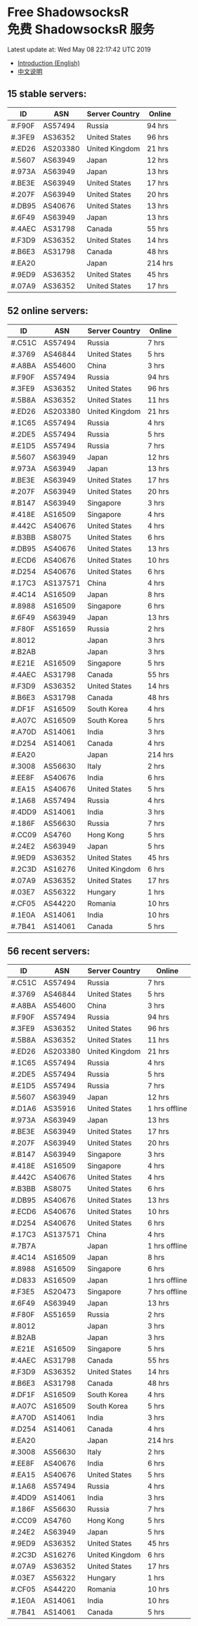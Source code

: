 # Free ShadowsocksR<br>免费 ShadowsocksR 服务

Latest update at: Wed May 08 22:17:42 UTC 2019

- [Introduction (English)](https://voken.io/en/latest/services/autossr.html)
- [中文说明](https://voken.io/zh_CN/latest/services/autossr.html)


## 15 stable servers:

| ID | ASN | Server Country | Online |
| ------ | ------ | ------ | ------ |
| #.F90F | AS57494 | Russia | 94 hrs |
| #.3FE9 | AS36352 | United States | 96 hrs |
| #.ED26 | AS203380 | United Kingdom | 21 hrs |
| #.5607 | AS63949 | Japan | 12 hrs |
| #.973A | AS63949 | Japan | 13 hrs |
| #.BE3E | AS63949 | United States | 17 hrs |
| #.207F | AS63949 | United States | 20 hrs |
| #.DB95 | AS40676 | United States | 13 hrs |
| #.6F49 | AS63949 | Japan | 13 hrs |
| #.4AEC | AS31798 | Canada | 55 hrs |
| #.F3D9 | AS36352 | United States | 14 hrs |
| #.B6E3 | AS31798 | Canada | 48 hrs |
| #.EA20 |  | Japan | 214 hrs |
| #.9ED9 | AS36352 | United States | 45 hrs |
| #.07A9 | AS36352 | United States | 17 hrs |

## 52 online servers:

| ID | ASN | Server Country | Online |
| ------ | ------ | ------ | ------ |
| #.C51C | AS57494 | Russia | 7 hrs |
| #.3769 | AS46844 | United States | 5 hrs |
| #.A8BA | AS54600 | China | 3 hrs |
| #.F90F | AS57494 | Russia | 94 hrs |
| #.3FE9 | AS36352 | United States | 96 hrs |
| #.5B8A | AS36352 | United States | 11 hrs |
| #.ED26 | AS203380 | United Kingdom | 21 hrs |
| #.1C65 | AS57494 | Russia | 4 hrs |
| #.2DE5 | AS57494 | Russia | 5 hrs |
| #.E1D5 | AS57494 | Russia | 7 hrs |
| #.5607 | AS63949 | Japan | 12 hrs |
| #.973A | AS63949 | Japan | 13 hrs |
| #.BE3E | AS63949 | United States | 17 hrs |
| #.207F | AS63949 | United States | 20 hrs |
| #.B147 | AS63949 | Singapore | 3 hrs |
| #.418E | AS16509 | Singapore | 4 hrs |
| #.442C | AS40676 | United States | 4 hrs |
| #.B3BB | AS8075 | United States | 6 hrs |
| #.DB95 | AS40676 | United States | 13 hrs |
| #.ECD6 | AS40676 | United States | 10 hrs |
| #.D254 | AS40676 | United States | 6 hrs |
| #.17C3 | AS137571 | China | 4 hrs |
| #.4C14 | AS16509 | Japan | 8 hrs |
| #.8988 | AS16509 | Singapore | 6 hrs |
| #.6F49 | AS63949 | Japan | 13 hrs |
| #.F80F | AS51659 | Russia | 2 hrs |
| #.8012 |  | Japan | 3 hrs |
| #.B2AB |  | Japan | 3 hrs |
| #.E21E | AS16509 | Singapore | 5 hrs |
| #.4AEC | AS31798 | Canada | 55 hrs |
| #.F3D9 | AS36352 | United States | 14 hrs |
| #.B6E3 | AS31798 | Canada | 48 hrs |
| #.DF1F | AS16509 | South Korea | 4 hrs |
| #.A07C | AS16509 | South Korea | 5 hrs |
| #.A70D | AS14061 | India | 3 hrs |
| #.D254 | AS14061 | Canada | 4 hrs |
| #.EA20 |  | Japan | 214 hrs |
| #.3008 | AS56630 | Italy | 2 hrs |
| #.EE8F | AS40676 | India | 6 hrs |
| #.EA15 | AS40676 | United States | 5 hrs |
| #.1A68 | AS57494 | Russia | 4 hrs |
| #.4DD9 | AS14061 | India | 3 hrs |
| #.186F | AS56630 | Russia | 7 hrs |
| #.CC09 | AS4760 | Hong Kong | 5 hrs |
| #.24E2 | AS63949 | Japan | 5 hrs |
| #.9ED9 | AS36352 | United States | 45 hrs |
| #.2C3D | AS16276 | United Kingdom | 6 hrs |
| #.07A9 | AS36352 | United States | 17 hrs |
| #.03E7 | AS56322 | Hungary | 1 hrs |
| #.CF05 | AS44220 | Romania | 10 hrs |
| #.1E0A | AS14061 | India | 10 hrs |
| #.7B41 | AS14061 | Canada | 5 hrs |

## 56 recent servers:

| ID | ASN | Server Country | Online |
| ------ | ------ | ------ | ------ |
| #.C51C | AS57494 | Russia | 7 hrs |
| #.3769 | AS46844 | United States | 5 hrs |
| #.A8BA | AS54600 | China | 3 hrs |
| #.F90F | AS57494 | Russia | 94 hrs |
| #.3FE9 | AS36352 | United States | 96 hrs |
| #.5B8A | AS36352 | United States | 11 hrs |
| #.ED26 | AS203380 | United Kingdom | 21 hrs |
| #.1C65 | AS57494 | Russia | 4 hrs |
| #.2DE5 | AS57494 | Russia | 5 hrs |
| #.E1D5 | AS57494 | Russia | 7 hrs |
| #.5607 | AS63949 | Japan | 12 hrs |
| #.D1A6 | AS35916 | United States | 1 hrs offline |
| #.973A | AS63949 | Japan | 13 hrs |
| #.BE3E | AS63949 | United States | 17 hrs |
| #.207F | AS63949 | United States | 20 hrs |
| #.B147 | AS63949 | Singapore | 3 hrs |
| #.418E | AS16509 | Singapore | 4 hrs |
| #.442C | AS40676 | United States | 4 hrs |
| #.B3BB | AS8075 | United States | 6 hrs |
| #.DB95 | AS40676 | United States | 13 hrs |
| #.ECD6 | AS40676 | United States | 10 hrs |
| #.D254 | AS40676 | United States | 6 hrs |
| #.17C3 | AS137571 | China | 4 hrs |
| #.7B7A |  | Japan | 1 hrs offline |
| #.4C14 | AS16509 | Japan | 8 hrs |
| #.8988 | AS16509 | Singapore | 6 hrs |
| #.D833 | AS16509 | Japan | 1 hrs offline |
| #.F3E5 | AS20473 | Singapore | 7 hrs offline |
| #.6F49 | AS63949 | Japan | 13 hrs |
| #.F80F | AS51659 | Russia | 2 hrs |
| #.8012 |  | Japan | 3 hrs |
| #.B2AB |  | Japan | 3 hrs |
| #.E21E | AS16509 | Singapore | 5 hrs |
| #.4AEC | AS31798 | Canada | 55 hrs |
| #.F3D9 | AS36352 | United States | 14 hrs |
| #.B6E3 | AS31798 | Canada | 48 hrs |
| #.DF1F | AS16509 | South Korea | 4 hrs |
| #.A07C | AS16509 | South Korea | 5 hrs |
| #.A70D | AS14061 | India | 3 hrs |
| #.D254 | AS14061 | Canada | 4 hrs |
| #.EA20 |  | Japan | 214 hrs |
| #.3008 | AS56630 | Italy | 2 hrs |
| #.EE8F | AS40676 | India | 6 hrs |
| #.EA15 | AS40676 | United States | 5 hrs |
| #.1A68 | AS57494 | Russia | 4 hrs |
| #.4DD9 | AS14061 | India | 3 hrs |
| #.186F | AS56630 | Russia | 7 hrs |
| #.CC09 | AS4760 | Hong Kong | 5 hrs |
| #.24E2 | AS63949 | Japan | 5 hrs |
| #.9ED9 | AS36352 | United States | 45 hrs |
| #.2C3D | AS16276 | United Kingdom | 6 hrs |
| #.07A9 | AS36352 | United States | 17 hrs |
| #.03E7 | AS56322 | Hungary | 1 hrs |
| #.CF05 | AS44220 | Romania | 10 hrs |
| #.1E0A | AS14061 | India | 10 hrs |
| #.7B41 | AS14061 | Canada | 5 hrs |


